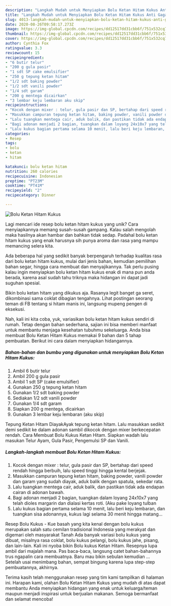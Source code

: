 ```yaml
---
description: "Langkah Mudah untuk Menyiapkan Bolu Ketan Hitam Kukus Anti Gagal"
title: "Langkah Mudah untuk Menyiapkan Bolu Ketan Hitam Kukus Anti Gagal"
slug: 4013-langkah-mudah-untuk-menyiapkan-bolu-ketan-hitam-kukus-anti-gagal
date: 2020-08-26T09:58:17.273Z
image: https://img-global.cpcdn.com/recipes/dd12517dd31cbb6f/751x532cq70/bolu-ketan-hitam-kukus-foto-resep-utama.jpg
thumbnail: https://img-global.cpcdn.com/recipes/dd12517dd31cbb6f/751x532cq70/bolu-ketan-hitam-kukus-foto-resep-utama.jpg
cover: https://img-global.cpcdn.com/recipes/dd12517dd31cbb6f/751x532cq70/bolu-ketan-hitam-kukus-foto-resep-utama.jpg
author: Cynthia Fox
ratingvalue: 3.3
reviewcount: 15
recipeingredient:
- "6 butir telur"
- "200 g gula pasir"
- "1 sdt SP cake emulsifier"
- "250 g tepung ketan hitam"
- "1/2 sdt baking powder"
- "1/2 sdt vanili powder"
- "1/4 sdt garam"
- "200 g mentega dicairkan"
- "3 lembar keju lembaran aku skip"
recipeinstructions:
- "Kocok dengan mixer : telur, gula pasir dan SP, bertahap dari speed rendah hingga berbuih, lalu speed tinggi hingga kental berjejak."
- "Masukkan campuran tepung ketan hitam, baking powder, vanili powder dan garam yang sudah diayak, aduk balik dengan spatula, sekedar rata."
- "Lalu tuangkan mentega cair, aduk balik, dan pastikan tidak ada endapan cairan di adonan bawah."
- "Bagi adonan menjadi 2 bagian, tuangkan dalam loyang 24x10x7 yang telah dioles margarin dan dialasi kertas roti. (Aku pake loyang tulban"
- "Lalu kukus bagian pertama selama 10 menit, lalu beri keju lembaran, dan tuangkan sisa adonannya, kukus lagi selama 30 menit hingga matang..."
categories:
- Resep
tags:
- bolu
- ketan
- hitam

katakunci: bolu ketan hitam 
nutrition: 260 calories
recipecuisine: Indonesian
preptime: "PT23M"
cooktime: "PT41M"
recipeyield: "2"
recipecategory: Dinner

---
```



![Bolu Ketan Hitam Kukus](https://img-global.cpcdn.com/recipes/dd12517dd31cbb6f/751x532cq70/bolu-ketan-hitam-kukus-foto-resep-utama.jpg)

Lagi mencari ide resep bolu ketan hitam kukus yang unik? Cara menyiapkannya memang susah-susah gampang. Kalau salah mengolah maka hasilnya akan hambar dan bahkan tidak sedap. Padahal bolu ketan hitam kukus yang enak harusnya sih punya aroma dan rasa yang mampu memancing selera kita.

Ada beberapa hal yang sedikit banyak berpengaruh terhadap kualitas rasa dari bolu ketan hitam kukus, mulai dari jenis bahan, kemudian pemilihan bahan segar, hingga cara membuat dan menyajikannya. Tak perlu pusing kalau ingin menyiapkan bolu ketan hitam kukus enak di mana pun anda berada, karena asal sudah tahu triknya maka hidangan ini dapat jadi suguhan spesial.

Bikin bolu ketan hitam yang dikukus aja. Rasanya legit banget ga seret, dikombinasi sama coklat dibagian tengahnya. Lihat postingan seorang teman di FB tentang si hitam manis ini, langsung mupeng pengen di eksekusi.


Nah, kali ini kita coba, yuk, variasikan bolu ketan hitam kukus sendiri di rumah. Tetap dengan bahan sederhana, sajian ini bisa memberi manfaat untuk membantu menjaga kesehatan tubuhmu sekeluarga. Anda bisa membuat Bolu Ketan Hitam Kukus memakai 9 bahan dan 5 tahap pembuatan. Berikut ini cara dalam menyiapkan hidangannya.

<!--inarticleads1-->

##### Bahan-bahan dan bumbu yang digunakan untuk menyiapkan Bolu Ketan Hitam Kukus:

1. Ambil 6 butir telur
1. Ambil 200 g gula pasir
1. Ambil 1 sdt SP (cake emulsifier)
1. Gunakan 250 g tepung ketan hitam
1. Gunakan 1/2 sdt baking powder
1. Sediakan 1/2 sdt vanili powder
1. Gunakan 1/4 sdt garam
1. Siapkan 200 g mentega, dicairkan
1. Gunakan 3 lembar keju lembaran (aku skip)


Tepung Ketan Hitam DiayakAyak tepung ketan hitam. Lalu masukkan sedikit demi sedikit ke dalam adonan sambil dikocok dengan mixer berkecepatan rendah. Cara Membuat Bolu Kukus Ketan Hitam. Siapkan wadah lalu masukan Telur Ayam, Gula Pasir, Pengemulsi SP dan Vanili. 

<!--inarticleads2-->

##### Langkah-langkah membuat Bolu Ketan Hitam Kukus:

1. Kocok dengan mixer : telur, gula pasir dan SP, bertahap dari speed rendah hingga berbuih, lalu speed tinggi hingga kental berjejak.
1. Masukkan campuran tepung ketan hitam, baking powder, vanili powder dan garam yang sudah diayak, aduk balik dengan spatula, sekedar rata.
1. Lalu tuangkan mentega cair, aduk balik, dan pastikan tidak ada endapan cairan di adonan bawah.
1. Bagi adonan menjadi 2 bagian, tuangkan dalam loyang 24x10x7 yang telah dioles margarin dan dialasi kertas roti. (Aku pake loyang tulban
1. Lalu kukus bagian pertama selama 10 menit, lalu beri keju lembaran, dan tuangkan sisa adonannya, kukus lagi selama 30 menit hingga matang...


Resep Bolu Kukus - Kue basah yang kita kenal dengan bolu kukus merupakan salah satu cemilan tradisional Indonesia yang merakyat dan digemari oleh masyarakat Tanah Ada banyak variasi bolu kukus yang dibuat, misalnya rasa coklat, bolu kukus pelangi, bolu kukus jahe, pisang, dan lain-lain. Kali ini nyoba bikin Bolu kukus Ketan Hitam. Resepnya lupa ambil dari majalah mana. Pas baca-baca, langsung catet bahan-bahannya trus ngapalin cara membuatnya. Baru mau bikin sebulan kemudian … Setelah usai menimbang bahan, sempat bingung karena lupa step-step pembuatannya, akhirnya. 

Terima kasih telah menggunakan resep yang tim kami tampilkan di halaman ini. Harapan kami, olahan Bolu Ketan Hitam Kukus yang mudah di atas dapat membantu Anda menyiapkan hidangan yang enak untuk keluarga/teman maupun menjadi inspirasi untuk berjualan makanan. Semoga bermanfaat dan selamat mencoba!
